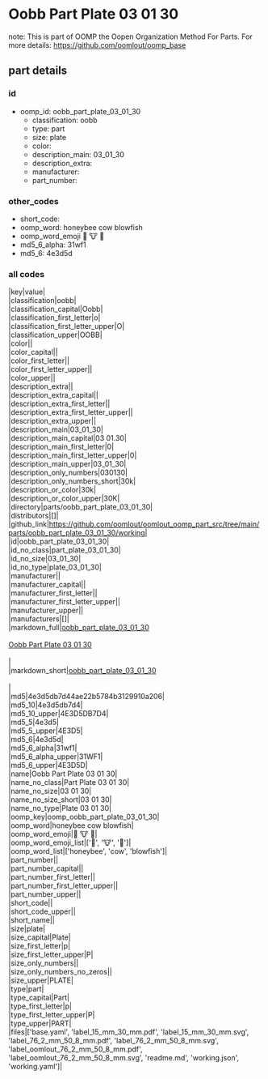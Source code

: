 # Oobb Part Plate 03 01 30  

note: This is part of OOMP the Oopen Organization Method For Parts. For more details: https://github.com/oomlout/oomp_base

##  part details





### id
* oomp_id: oobb_part_plate_03_01_30
  * classification: oobb
  * type: part
  * size: plate
  * color: 
  * description_main: 03_01_30
  * description_extra: 
  * manufacturer: 
  * part_number: 

### other_codes
* short_code: 
* oomp_word: honeybee cow blowfish
* oomp_word_emoji :honeybee: :cow: :blowfish:
* md5_6_alpha: 31wf1
* md5_6: 4e3d5d

### all codes 
|key|value|  
|classification|oobb|  
|classification_capital|Oobb|  
|classification_first_letter|o|  
|classification_first_letter_upper|O|  
|classification_upper|OOBB|  
|color||  
|color_capital||  
|color_first_letter||  
|color_first_letter_upper||  
|color_upper||  
|description_extra||  
|description_extra_capital||  
|description_extra_first_letter||  
|description_extra_first_letter_upper||  
|description_extra_upper||  
|description_main|03_01_30|  
|description_main_capital|03 01.30|  
|description_main_first_letter|0|  
|description_main_first_letter_upper|0|  
|description_main_upper|03_01_30|  
|description_only_numbers|030130|  
|description_only_numbers_short|30k|  
|description_or_color|30k|  
|description_or_color_upper|30K|  
|directory|parts/oobb_part_plate_03_01_30|  
|distributors|[]|  
|github_link|https://github.com/oomlout/oomlout_oomp_part_src/tree/main/parts/oobb_part_plate_03_01_30/working|  
|id|oobb_part_plate_03_01_30|  
|id_no_class|part_plate_03_01_30|  
|id_no_size|03_01_30|  
|id_no_type|plate_03_01_30|  
|manufacturer||  
|manufacturer_capital||  
|manufacturer_first_letter||  
|manufacturer_first_letter_upper||  
|manufacturer_upper||  
|manufacturers|[]|  
|markdown_full|[oobb_part_plate_03_01_30](https://github.com/oomlout/oomlout_oomp_part_src/tree/main/parts/oobb_part_plate_03_01_30/working)<br>[](https://github.com/oomlout/oomlout_oomp_part_src/tree/main/parts/oobb_part_plate_03_01_30/working)<br>[Oobb Part Plate 03 01 30](https://github.com/oomlout/oomlout_oomp_part_src/tree/main/parts/oobb_part_plate_03_01_30/working)<br><br>|  
|markdown_short|[oobb_part_plate_03_01_30](https://github.com/oomlout/oomlout_oomp_part_src/tree/main/parts/oobb_part_plate_03_01_30/working)<br><br>|  
|md5|4e3d5db7d44ae22b5784b3129910a206|  
|md5_10|4e3d5db7d4|  
|md5_10_upper|4E3D5DB7D4|  
|md5_5|4e3d5|  
|md5_5_upper|4E3D5|  
|md5_6|4e3d5d|  
|md5_6_alpha|31wf1|  
|md5_6_alpha_upper|31WF1|  
|md5_6_upper|4E3D5D|  
|name|Oobb Part Plate 03 01 30|  
|name_no_class|Part Plate 03 01 30|  
|name_no_size|03 01 30|  
|name_no_size_short|03 01 30|  
|name_no_type|Plate 03 01 30|  
|oomp_key|oomp_oobb_part_plate_03_01_30|  
|oomp_word|honeybee cow blowfish|  
|oomp_word_emoji|:honeybee: :cow: :blowfish:|  
|oomp_word_emoji_list|[':honeybee:', ':cow:', ':blowfish:']|  
|oomp_word_list|['honeybee', 'cow', 'blowfish']|  
|part_number||  
|part_number_capital||  
|part_number_first_letter||  
|part_number_first_letter_upper||  
|part_number_upper||  
|short_code||  
|short_code_upper||  
|short_name||  
|size|plate|  
|size_capital|Plate|  
|size_first_letter|p|  
|size_first_letter_upper|P|  
|size_only_numbers||  
|size_only_numbers_no_zeros||  
|size_upper|PLATE|  
|type|part|  
|type_capital|Part|  
|type_first_letter|p|  
|type_first_letter_upper|P|  
|type_upper|PART|  
|files|['base.yaml', 'label_15_mm_30_mm.pdf', 'label_15_mm_30_mm.svg', 'label_76_2_mm_50_8_mm.pdf', 'label_76_2_mm_50_8_mm.svg', 'label_oomlout_76_2_mm_50_8_mm.pdf', 'label_oomlout_76_2_mm_50_8_mm.svg', 'readme.md', 'working.json', 'working.yaml']|  
